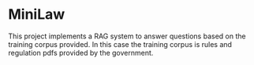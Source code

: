 # MiniLaw
This project implements a RAG system to answer questions based on the training corpus provided. In this case the training corpus is rules and regulation pdfs provided by the government.
